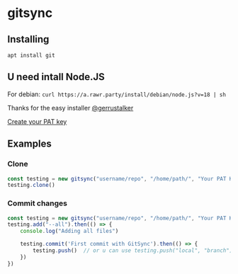 # gitsync

## Installing

`apt install git`

## U need intall Node.JS

For debian: `curl https://a.rawr.party/install/debian/node.js?v=18 | sh`

Thanks for the easy installer [@gerrustalker](https://github.com/gerrustalker)

[Create your PAT key](https://github.com/settings/tokens?type=beta)

## Examples

### Clone

```js
const testing = new gitsync("username/repo", "/home/path/", "Your PAT Key")
testing.clone()
```

### Commit changes

```js
const testing = new gitsync("username/repo", "/home/path/", "Your PAT Key")
testing.add("--all").then(() => {
    console.log("Adding all files")

    testing.commit('First commit with GitSync').then(() => {
        testing.push()  // or u can use testing.push("local", "branch")
    })
})
```
